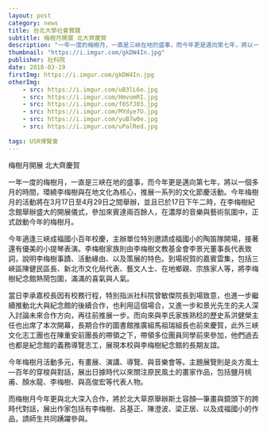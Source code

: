 ```yaml
---
layout: post
category: news
title: 台北大學社會實踐
subtitle: 梅樹月開展 北大齊慶賀
description: "一年一度的梅樹月，一直是三峽在地的盛事，而今年更是邁向第七年，將以一個多月的時間，環繞李梅樹與在地文化為核心，推展一系列的文化節慶活動..."
thumbnail: "https://i.imgur.com/gkDW4In.jpg"
publisher: 社科院
date: 2018-03-19
firstImg: https://i.imgur.com/gkDW4In.jpg
otherImg:
    - src: https://i.imgur.com/uB3lL6e.jpg
    - src: https://i.imgur.com/HmvomRI.jpg
    - src: https://i.imgur.com/f6SfJ03.jpg
    - src: https://i.imgur.com/MYdye7U.jpg
    - src: https://i.imgur.com/yuB7w0e.jpg
    - src: https://i.imgur.com/uPalRed.jpg
    
tags: USR博覽會
---
```


梅樹月開展 北大齊慶賀

一年一度的梅樹月，一直是三峽在地的盛事，而今年更是邁向第七年，將以一個多月的時間，環繞李梅樹與在地文化為核心，推展一系列的文化節慶活動。今年梅樹月的活動將在3月17日至4月29日之間舉辦，並且已於17日下午二時，在李梅樹紀念館舉辦盛大的開展儀式，參加來賓達兩百餘人，在濃厚的音樂與藝術氛圍中，正式啟動今年的梅樹月。

今年適逢三峽成福國小百年校慶，主辦單位特別邀請成福國小的陶笛隊開場，接著還有優美的小提琴表演。李梅樹家族則由李梅樹文教基金會李景光董事長代表致詞，說明李梅樹事蹟、活動緣由、以及策展的特色。到場祝賀的嘉賓雲集，包括三峽區陳健民區長、新北市文化局代表、藝文人士、在地鄉親、宗族家人等，將李梅樹紀念館熱鬧包圍，滿滿的喜氣與人氣。

當日李承嘉校長因有校務行程，特別指派社科院曾敏傑院長到場致意，也進一步繼續推動北大與紀念館的後續合作，也利用這個場合，又進一步和景光先生的夫人深入討論未來合作方向，再往前推展一步。而向來與李氏家族熟稔的歷史系洪健榮主任也出席了本次開幕，長期合作的圖書館推廣組馬祖瑞組長也前來慶賀，此外三峽文化志工團也在陳重安前團長的帶領之下，帶領多位團員同學前來參加，他們過去也都是紀念館的義務導覽志工，展現本校與李梅樹紀念館的長期友誼。

今年梅樹月活動多元，有畫展、演講、導覽、與音樂會等。主題展覽則是炎方風土—百年的穿梭與對話，展出日據時代以來關注原民風土的畫家作品，包括鹽月桃甫、顏水龍、李梅樹、與高俊宏等代表人物。

而梅樹月今年更與北大深入合作，將於北大草原舉辦斯土容顏—筆畫與鏡頭下的跨時代對話，展出作家包括有李梅樹、呂基正、陳澄波、梁正居、以及成福國小的作品，請師生共同踴躍參與。